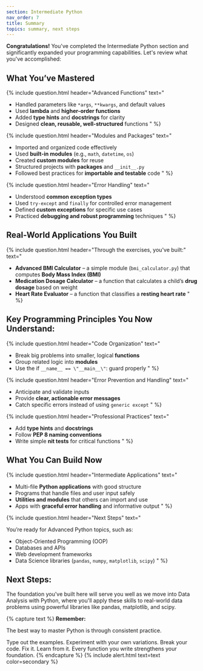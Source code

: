 ```yaml
---
section: Intermediate Python
nav_order: 7
title: Summary
topics: summary, next steps
---
```


**Congratulations!** You've completed the Intermediate Python section and significantly expanded your programming capabilities. Let's review what you've accomplished:

## What You’ve Mastered

{% include question.html header="Advanced Functions" text="

- Handled parameters like ```*args```, ```**kwargs```, and default values
- Used **lambda** and **higher-order functions**
- Added **type hints** and **docstrings** for clarity
- Designed **clean, reusable, well-structured** functions
" %}

{% include question.html header="Modules and Packages" text="

- Imported and organized code effectively
- Used **built-in modules** (e.g., ```math```, ```datetime```, ```os```)
- Created **custom modules** for reuse
- Structured projects with **packages** and ```__init__.py```
- Followed best practices for **importable and testable** code
" %}

{% include question.html header="Error Handling" text="

- Understood **common exception types**
- Used ```try-except``` and ```finally``` for controlled error management
- Defined **custom exceptions** for specific use cases
- Practiced **debugging and robust programming** techniques
" %}

## Real-World Applications You Built

{% include question.html header="Through the exercises, you've built:" text="

- **Advanced BMI Calculator** – a simple module (```bmi_calculator.py```) that computes **Body Mass Index (BMI)**
- **Medication Dosage Calculator** – a function that calculates a child’s **drug dosage** based on weight
- **Heart Rate Evaluator** – a function that classifies a **resting heart rate**
" %}

## Key Programming Principles You Now Understand:

{% include question.html header="Code Organization" text="

- Break big problems into smaller, logical **functions**
- Group related logic into **modules**
- Use the if ```__name__ == \"__main__\"```: guard properly
" %}

{% include question.html header="Error Prevention and Handling" text="

- Anticipate and validate inputs
- Provide **clear, actionable error messages**
- Catch specific errors instead of using ```generic except```
" %}

{% include question.html header="Professional Practices" text="

- Add **type hints** and **docstrings**
- Follow **PEP 8 naming conventions**
- Write simple **nit tests** for critical functions
" %}

## What You Can Build Now

{% include question.html header="Intermediate Applications" text="

- Multi-file **Python applications** with good structure
- Programs that handle files and user input safely
- **Utilities and modules** that others can import and use
- Apps with **graceful error handling** and informative output
" %}

{% include question.html header="Next Steps" text="

You’re ready for Advanced Python topics, such as:

- Object-Oriented Programming (OOP)
- Databases and APIs
- Web development frameworks
- Data Science libraries (```pandas```, ```numpy```, ```matplotlib```, ```scipy```)
" %}

## Next Steps:

The foundation you've built here will serve you well as we move into Data Analysis with Python, where you'll apply these skills to real-world data problems using powerful libraries like pandas, matplotlib, and scipy.

{% capture text %}
**Remember:**

The best way to master Python is through consistent practice.

Type out the examples.
Experiment with your own variations.
Break your code. Fix it. Learn from it.
Every function you write strengthens your foundation.
{% endcapture %}
{% include alert.html text=text color=secondary %}
